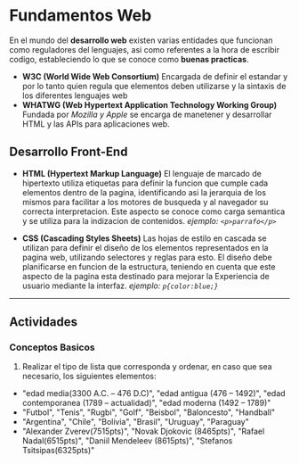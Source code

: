 # Fundamentos Web
En el mundo del __desarrollo web__ existen varias entidades que funcionan como reguladores del lenguajes, asi como referentes a la hora de escribir codigo, estableciendo lo que se conoce como __buenas practicas__.

* __W3C (World Wide Web Consortium)__ Encargada de definir el estandar y por lo tanto quien regula que elementos deben utilizarse y la sintaxis de los diferentes lenguajes web
* __WHATWG (Web Hypertext Application Technology Working Group)__ Fundada por _Mozilla y Apple_ se encarga de manetener y desarrollar HTML y las APIs para aplicaciones web.


## Desarrollo Front-End
* __HTML (Hypertext Markup Language)__ El lenguaje de marcado de hipertexto utiliza etiquetas para definir la funcion que cumple cada elementos dentro de la pagina, identificando asi la jerarquia de los mismos para facilitar a los motores de busqueda y al navegador su correcta interpretacion. Este aspecto se conoce como carga semantica y se utiliza para la indizacion de contenidos.
_ejemplo: `<p>parrafo</p>`_

* __CSS (Cascading Styles Sheets)__ Las hojas de estilo en cascada se utilizan para definir el diseño de los elementos representados en la pagina web, utilizando selectores y reglas para esto. El diseño debe planificarse en funcion de la estructura, teniendo en cuenta que este aspecto de la pagina esta destinado para mejorar la Experiencia de usuario mediante la interfaz.
_ejemplo: `p{color:blue;}`_

___

## Actividades
### Conceptos Basicos
1. Realizar el tipo de lista que corresponda y ordenar, en caso que sea necesario, los siguientes elementos:
  * "edad media(3300 A.C. – 476 D.C)",  "edad antigua (476 – 1492)", "edad contemporanea (1789 – actualidad)", "edad moderna (1492 – 1789)"
  * "Futbol", "Tenis", "Rugbi", "Golf", "Beisbol", "Baloncesto", "Handball"
  * "Argentina", "Chile", "Bolivia", "Brasil", "Uruguay", "Paraguay"
  * "Alexander Zverev(7515pts)", "Novak Djokovic (8465pts)", "Rafael Nadal(6515pts)", "Daniil Mendeleev (8615pts)", "Stefanos Tsitsipas(6325pts)"
